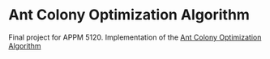 # Ant Colony Optimization Algorithm

Final project for APPM 5120.
Implementation of the [Ant Colony Optimization Algorithm](https://en.wikipedia.org/wiki/Ant_colony_optimization_algorithms)